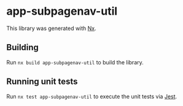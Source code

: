 # app-subpagenav-util

This library was generated with [Nx](https://nx.dev).

## Building

Run `nx build app-subpagenav-util` to build the library.

## Running unit tests

Run `nx test app-subpagenav-util` to execute the unit tests via [Jest](https://jestjs.io).
